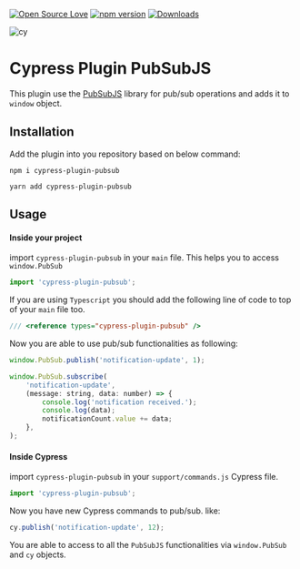 [![Open Source Love](https://badges.frapsoft.com/os/mit/mit.svg?v=102)](https://opensource.org/licenses/MIT)
[![npm version](https://badge.fury.io/js/cypress-plugin-pubsub.svg)](https://badge.fury.io/js/cypress-plugin-pubsub)
[![Downloads](https://img.shields.io/npm/dm/cypress-plugin-pubsub.svg)](https://www.npmjs.com/package/cypress-plugin-pubsub)

![cy](https://user-images.githubusercontent.com/8418700/141257576-f3532625-c479-4f56-a414-98b1e37eff7c.png)

# Cypress Plugin PubSubJS 

This plugin use the [PubSubJS](https://github.com/mroderick/PubSubJS) library for pub/sub operations and adds it to `window` object.

## Installation

Add the plugin into you repository based on below command:

```
npm i cypress-plugin-pubsub

yarn add cypress-plugin-pubsub
```

## Usage


#### Inside your project

import `cypress-plugin-pubsub` in your `main` file. This helps you to access `window.PubSub`

```js
import 'cypress-plugin-pubsub';
```

If you are using `Typescript` you should add the following line of code to top of your `main` file too.

```js
/// <reference types="cypress-plugin-pubsub" />
```

Now you are able to use pub/sub functionalities as following:

```js
window.PubSub.publish('notification-update', 1);

window.PubSub.subscribe(
    'notification-update',
    (message: string, data: number) => {
        console.log('notification received.');
        console.log(data);
        notificationCount.value += data;
    },
);
```

#### Inside Cypress

import `cypress-plugin-pubsub` in your `support/commands.js` Cypress file. 

```js
import 'cypress-plugin-pubsub';
```

Now you have new Cypress commands to pub/sub. like:

```js
cy.publish('notification-update', 12);
```
 
You are able to access to all the `PubSubJS` functionalities via `window.PubSub` and `cy` objects.
